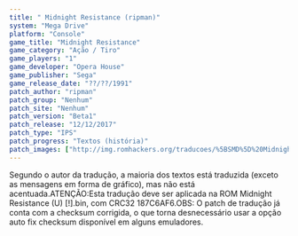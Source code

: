 ```yaml
---
title: " Midnight Resistance (ripman)"
system: "Mega Drive"
platform: "Console"
game_title: "Midnight Resistance"
game_category: "Ação / Tiro"
game_players: "1"
game_developer: "Opera House"
game_publisher: "Sega"
game_release_date: "??/??/1991"
patch_author: "ripman"
patch_group: "Nenhum"
patch_site: "Nenhum"
patch_version: "Beta1"
patch_release: "12/12/2017"
patch_type: "IPS"
patch_progress: "Textos (história)"
patch_images: ["http://img.romhackers.org/traducoes/%5BSMD%5D%20Midnight%20Resistance%20-%20ripman%20-%201.png","http://img.romhackers.org/traducoes/%5BSMD%5D%20Midnight%20Resistance%20-%20ripman%20-%202.png","http://img.romhackers.org/traducoes/%5BSMD%5D%20Midnight%20Resistance%20-%20ripman%20-%203.png"]
---
```

Segundo o autor da tradução, a maioria dos textos está traduzida (exceto as mensagens em forma de gráfico), mas não está acentuada.ATENÇÃO:Esta tradução deve ser aplicada na ROM Midnight Resistance (U) [!].bin, com CRC32 187C6AF6.OBS: O patch de tradução já conta com a checksum corrigida, o que torna desnecessário usar a opção auto fix checksum disponível em alguns emuladores.